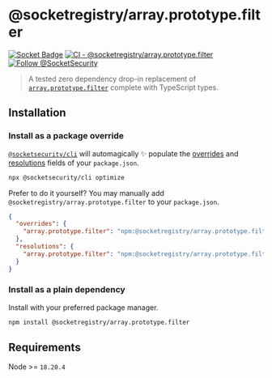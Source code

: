 # @socketregistry/array.prototype.filter

[![Socket Badge](https://socket.dev/api/badge/npm/package/@socketregistry/array.prototype.filter)](https://socket.dev/npm/package/@socketregistry/array.prototype.filter)
[![CI - @socketregistry/array.prototype.filter](https://github.com/SocketDev/socket-registry-js/actions/workflows/test.yml/badge.svg)](https://github.com/SocketDev/socket-registry-js/actions/workflows/test.yml)
[![Follow @SocketSecurity](https://img.shields.io/twitter/follow/SocketSecurity?style=social)](https://twitter.com/SocketSecurity)

> A tested zero dependency drop-in replacement of
> [`array.prototype.filter`](https://www.npmjs.com/package/array.prototype.filter)
> complete with TypeScript types.

## Installation

### Install as a package override

[`@socketsecurity/cli`](https://www.npmjs.com/package/@socketsecurity/cli) will
automagically :sparkles: populate the
[overrides](https://docs.npmjs.com/cli/v9/configuring-npm/package-json#overrides)
and [resolutions](https://yarnpkg.com/configuration/manifest#resolutions) fields
of your `package.json`.

```sh
npx @socketsecurity/cli optimize
```

Prefer to do it yourself? You may manually add
`@socketregistry/array.prototype.filter` to your `package.json`.

```json
{
  "overrides": {
    "array.prototype.filter": "npm:@socketregistry/array.prototype.filter@^1"
  },
  "resolutions": {
    "array.prototype.filter": "npm:@socketregistry/array.prototype.filter@^1"
  }
}
```

### Install as a plain dependency

Install with your preferred package manager.

```sh
npm install @socketregistry/array.prototype.filter
```

## Requirements

Node >= `18.20.4`
